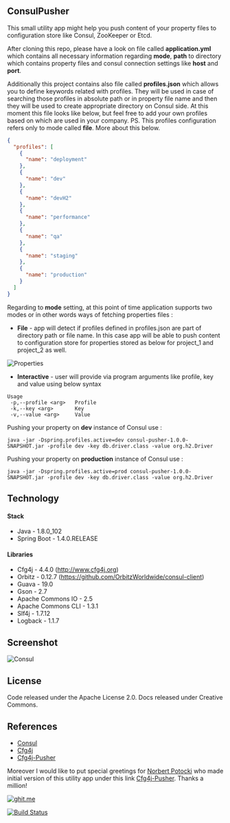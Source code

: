 ## ConsulPusher

This small utility app might help you push content of your property files to configuration store like Consul, ZooKeeper or Etcd.

After cloning this repo, please have a look on file called **application.yml** which contains all necessary information regarding **mode**, **path** to directory which contains property files and consul connection settings like **host** and **port**.

Additionally this project contains also file called **profiles.json** which allows you to define keywords related with profiles. They will be used in case of searching those profiles in absolute path or in property file name and then they will be used to create appropriate directory on Consul side. At this moment this file looks like below, but feel free to add your own profiles based on which are used in your company. PS. This profiles configuration refers only to mode called **file**. More about this below.

```json
{
  "profiles": [
    {
      "name": "deployment"
    },
    {
      "name": "dev"
    },
    {
      "name": "devH2"
    },
    {
      "name": "performance"
    },
    {
      "name": "qa"
    },
    {
      "name": "staging"
    },
    {
      "name": "production"
    }
  ]
}
```

Regarding to **mode** setting, at this point of time application supports two modes or in other words ways of fetching properties files :

* **File** - app will detect if profiles defined in profiles.json are part of directory path or file name. In this case app will be able to push content to configuration store for properties stored as below for project_1 and project_2 as well. 

![Properties](https://cdn.rawgit.com/GarciaPL/GarciaPL.github.io/master/img/consulpusher/Properties.png)

* **Interactive** - user will provide via program arguments like profile, key and value using below syntax 

```console
Usage
 -p,--profile <arg>   Profile
 -k,--key <arg>       Key
 -v,--value <arg>     Value
``` 

Pushing your property on **dev** instance of Consul use :
```console
java -jar -Dspring.profiles.active=dev consul-pusher-1.0.0-SNAPSHOT.jar -profile dev -key db.driver.class -value org.h2.Driver
``` 

Pushing your property on **production** instance of Consul use :
```console
java -jar -Dspring.profiles.active=prod consul-pusher-1.0.0-SNAPSHOT.jar -profile dev -key db.driver.class -value org.h2.Driver
``` 

## Technology

#### Stack

- Java - 1.8.0_102
- Spring Boot - 1.4.0.RELEASE

#### Libraries

- Cfg4j - 4.4.0 (http://www.cfg4j.org)
- Orbitz - 0.12.7 (https://github.com/OrbitzWorldwide/consul-client)
- Guava - 19.0
- Gson - 2.7
- Apache Commons IO - 2.5
- Apache Commons CLI - 1.3.1
- Slf4j - 1.7.12
- Logback - 1.1.7

## Screenshot
![Consul](https://cdn.rawgit.com/GarciaPL/GarciaPL.github.io/master/img/consulpusher/Consul.png)

## License
Code released under the  Apache License 2.0. Docs released under Creative Commons.

## References
- [Consul](https://www.consul.io)
- [Cfg4j](http://www.cfg4j.org)
- [Cfg4j-Pusher](https://github.com/cfg4j/cfg4j-pusher)

Moreover I would like to put special greetings for [Norbert Potocki](https://github.com/norbertpotocki) who made initial version of this utility app under this link [Cfg4j-Pusher](https://github.com/cfg4j/cfg4j-pusher). Thanks a million!

[![ghit.me](https://ghit.me/badge.svg?repo=GarciaPL/ConsulPusher)](https://ghit.me/repo/GarciaPL/ConsulPusher)

[![Build Status](https://travis-ci.org/GarciaPL/ConsulPusher.svg?branch=master)](https://travis-ci.org/GarciaPL/ConsulPusher)